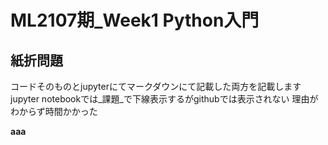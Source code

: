 # ML2107期_Week1 Python入門
## 紙折問題

コードそのものとjupyterにてマークダウンにて記載した両方を記載します
jupyter notebookでは_課題_で下線表示するがgithubでは表示されない
理由がわからず時間かかった

__aaa__
